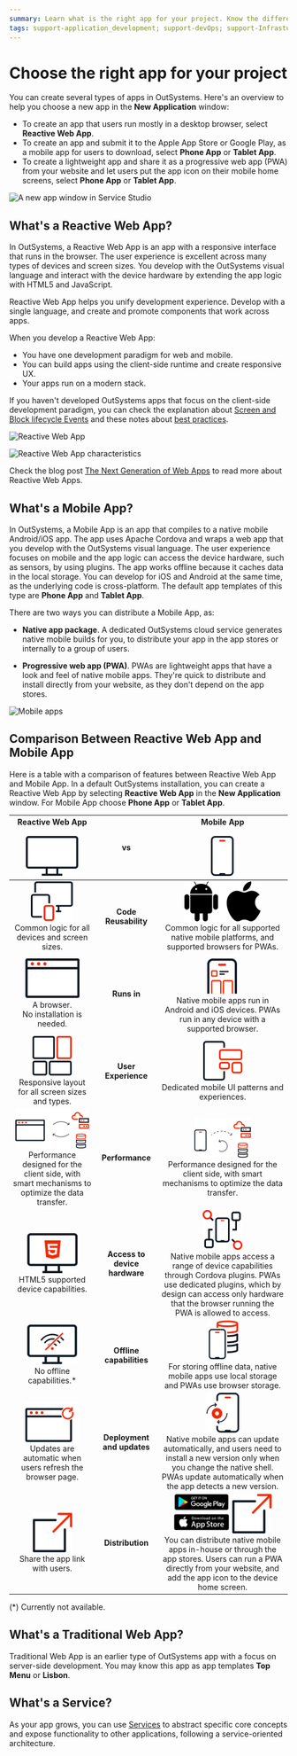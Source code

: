 ```yaml
---
summary: Learn what is the right app for your project. Know the difference between web and mobile apps in OutSystems and what to choose for your needs. 
tags: support-application_development; support-devOps; support-Infrastuture_Architecture; support-Mobile_Apps; support-webapps; support-Mobile_Apps-overview; support-webapps-overview
---
```


# Choose the right app for your project

You can create several types of apps in OutSystems. Here's an overview to help you choose a new app in the **New Application** window:

* To create an app that users run mostly in a desktop browser, select **Reactive Web App**.
* To create an app and submit it to the Apple App Store or Google Play, as a mobile app for users to download, select **Phone App** or **Tablet App**.
* To create a lightweight app and share it as a progressive web app (PWA) from your website and let users put the app icon on their mobile home screens, select **Phone App** or **Tablet App**.

![A new app window in Service Studio](images/new-app-window-ss.gif)

## What's a Reactive Web App?

In OutSystems, a Reactive Web App is an app with a responsive interface that runs in the browser. The user experience is excellent across many types of devices and screen sizes. You develop with the OutSystems visual language and interact with the device hardware by extending the app logic with HTML5 and JavaScript.

Reactive Web App helps you unify development experience. Develop with a single language, and create and promote components that work across apps.

When you develop a Reactive Web App:

* You have one development paradigm for web and mobile.
* You can build apps using the client-side runtime and create responsive UX.
* Your apps run on a modern stack.

If you haven't developed OutSystems apps that focus on the client-side development paradigm, you can check the explanation about [Screen and Block lifecycle Events](<../develop/logic/screen-block-lifecycle-events.md>) and these notes about [best practices](<https://success.outsystems.com/Documentation/Best_Practices/OutSystems_Mobile_Best_Practices>).

![Reactive Web App](images/reactive-web-app-diag.png)

![Reactive Web App characteristics](images/reactive-web-app-characteristics-diag.png)


<div class="info" markdown="1">

Check the blog post <a href="https://www.outsystems.com/forums/discussion/52761/reactive-web-the-next-generation-of-web-apps/">The Next Generation of Web Apps</a> to read more about Reactive Web Apps.

</div>

## What's a Mobile App?

In OutSystems, a Mobile App is an app that compiles to a native mobile Android/iOS app. The app uses Apache Cordova and wraps a web app that you develop with the OutSystems visual language. The user experience focuses on mobile and the app logic can access the device hardware, such as sensors, by using plugins. The app works offline because it caches data in the local storage. You can develop for iOS and Android at the same time, as the underlying code is cross-platform. The default app templates of this type are **Phone App** and **Tablet App**.

There are two ways you can distribute a Mobile App, as:

* **Native app package**. A dedicated OutSystems cloud service generates native mobile builds for you, to distribute your app in the app stores or internally to a group of users.

* **Progressive web app (PWA)**. PWAs are lightweight apps that have a look and feel of native mobile apps. They're quick to distribute and install directly from your website, as they don't depend on the app stores.

![Mobile apps](images/mobile-vs-web-diag.png)

## Comparison Between Reactive Web App and Mobile App

Here is a table with a comparison of features between Reactive Web App and Mobile App. In a default OutSystems installation, you can create a Reactive Web App by selecting **Reactive Web App** in the **New Application** window. For Mobile App choose **Phone App** or **Tablet App**.

|**Reactive Web App** <br/><br/>![](images/mobile-vs-web-web-diag.png)|vs|**Mobile App**<br/><br/>![](images/mobile-vs-web-mobile-diag.png)|
|:-:|:-:|:-:|
|![](images/mobile-vs-web-code-reusability-web-diag.png)<br/>Common logic for all devices and screen sizes.|**Code Reusability**|![](images/mobile-vs-web-code-reusability-mobile-diag.png)<br/>Common logic for all supported native mobile platforms, and supported browsers for PWAs.|
|![](images/mobile-vs-web-runs-in-web-diag.png)<br/>A browser.<br/>No installation is needed.|**Runs in**|![](images/mobile-vs-web-runs-in-mobile-diag.png)<br/>Native mobile apps run in Android and iOS devices. PWAs run in any device with a supported browser.|
|![](images/mobile-vs-web-user-experience-web-diag.png)<br/>Responsive layout for all screen sizes and types.|**User Experience**|![](images/mobile-vs-web-user-experience-mobile-diag.png)<br/>Dedicated mobile UI patterns and experiences.|
|![](images/mobile-vs-web-performance-web-diag.png)<br/>Performance designed for the client side, with smart mechanisms to optimize the data transfer.|**Performance**|![](images/mobile-vs-web-performance-mobile-diag.png)<br/>Performance designed for the client side, with smart mechanisms to optimize the data transfer.|
|![](images/mobile-vs-web-access-device-web-diag.png)<br/>HTML5 supported device capabilities.|**Access to device hardware**|![](images/mobile-vs-web-access-device-mobile-diag.png)<br/>Native mobile apps access a range of device capabilities through Cordova plugins. PWAs use dedicated plugins, which by design can access only hardware that the browser running the PWA is allowed to access.|
|![](images/mobile-vs-web-offline-web-diag.png)<br/>No offline capabilities.*|**Offline capabilities**|![](images/mobile-vs-web-offline-mobile-diag.png)<br/>For storing offline data, native mobile apps use local storage and PWAs use browser storage.|
|![](images/mobile-vs-web-deployments-web-diag.png)<br/>Updates are automatic when users refresh the browser page.|**Deployment and updates**|![](images/mobile-vs-web-deployments-mobile-diag.png)<br/>Native mobile apps can update automatically, and users need to install a new version only when you change the native shell. PWAs update automatically when the app detects a new version.|
|![](images/mobile-vs-web-distribution-web-diag.png)<br/>Share the app link with users.|**Distribution**|![](images/mobile-vs-web-distribution-mobile-diag.png) ![](images/mobile-vs-web-distribution-web-diag.png)<br/>You can distribute native mobile apps in-house or through the app stores. Users can run a PWA directly from your website, and add the app icon to the device home screen.|

(*) Currently not available.

## What's a Traditional Web App?

Traditional Web App is an earlier type of OutSystems app with a focus on server-side development. You may know this app as app templates **Top Menu** or **Lisbon**.

## What's a Service?

As your app grows, you can use [Services](../develop/reuse-and-refactor/services.md) to abstract specific core concepts and expose functionality to other applications, following a service-oriented architecture.
